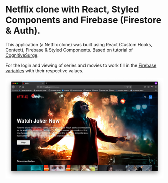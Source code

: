 # Netflix clone with React, Styled Components and Firebase (Firestore & Auth).

This application (a Netflix clone) was built using React (Custom Hooks, Context), Firebase & Styled Components. Based on tutorial of [CognitiveSurge](https://www.youtube.com/watch?v=x_EEwGe-a9o).

For the login and viewing of series and movies to work fill in the [Firebase variables](https://github.com/pinceladasdaweb/reactflix/blob/master/src/lib/firebase.prod.js) with their respective values.

![Preview](screenshot.png?raw=true)
